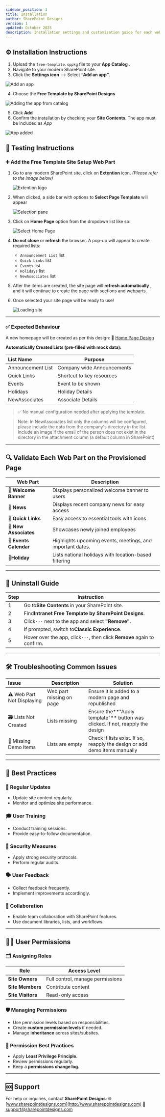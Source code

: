 ```yaml
---
sidebar_position: 3
title: Installation
author: SharePoint Designs
version: 1
updated: October 2025
description: Installation settings and customization guide for each web part.
---
```


## ⚙️ Installation Instructions

1. Upload the `free-template.sppkg` file to your **App Catalog** .
2. Navigate to your modern SharePoint site.
3. Click the **Settings icon** --> Select **“Add an app”**.

![Add an app](./assets/Addapp.png)

4. Choose the **Free Template by SharePoint Designs**

![Adding the app from catalog](./assets/Addapp2.jpg)

5. Click **Add**
6. Confirm the installation by checking your **Site Contents**. The app must be included as _App_

![App added](./assets/Appadded.png)

## 🧪 Testing Instructions

### ➕ Add the Free Template Site Setup Web Part

1. Go to any modern SharePoint site, click on **Extention** icon. _(Please refer to the image below)_

   ![Extention logo](./assets/extentionlogo.png)

2. When clicked, a side bar with options to **Select Page Template** will appear

   ![Selection pane](./assets/ExtS1.jpg)

3. Click on **Home Page** option from the dropdown list like so:

   ![Select Home Page](./assets/ExtS2.png)

4. **Do not close** or **refresh** the browser. A pop-up will appear to create required lists:

   - `Announcement List` list
   - `Quick Links` list
   - `Events` list
   - `Holidays` list
   - `NewAssociates` list

5. After the items are created, the site page will **refresh automatically** , and it will continue to create the page with sections and webparts.
6. Once selected your site page will be ready to use!

   ![Loading site](./assets/ExtS3.jpg)

---

### ✅ Expected Behaviour

A new homepage will be created as per this design:
🔗 [Home Page Design](https://www.sharepointdesigns.com/diy-intranet-designs)

**Automatically Created Lists (pre-filled with mock data):**

| List Name         | Purpose                    |
| :---------------- | -------------------------- |
| Announcement List | Company wide Announcements |
| Quick Links       | Shortcut to key resources  |
| Events            | Event to be shown          |
| Holidays          | Holiday Details            |
| NewAssociates     | Associate Details          |

> ✅ No manual configuration needed after applying the template.

> Note: In NewAssociates list only the columns will be configured, please include the data from the company's directory in the list. Include an image if the email of the person does not exist in the directory in the attachment column (a default column in SharePoint)

---

## 🔍 Validate Each Web Part on the Provisioned Page

| Web Part               | Description                                                |
| ---------------------- | ---------------------------------------------------------- |
| **🚩 Welcome Banner**  | Displays personalized welcome banner to users              |
| **🚨 News**            | Displays recent company news for easy access               |
| **🔗 Quick Links**     | Easy access to essential tools with icons                  |
| **👥 New Associates**  | Showcases newly joined employees                           |
| **📅 Events Calendar** | Highlights upcoming events, meetings, and important dates. |
| **🎈Holiday**          | Lists national holidays with location-based filtering      |

---

## 🧹 Uninstall Guide

| Step | Instruction                                                             |
| ---- | ----------------------------------------------------------------------- |
| 1    | Go to**Site Contents** in your SharePoint site.                         |
| 2    | Find**Intranet Free Template by SharePoint Designs**.                   |
| 3    | Click`···` next to the app and select **"Remove"**.                     |
| 4    | If prompted, switch to**Classic Experience**.                           |
| 5    | Hover over the app, click`···`, then click **Remove** again to confirm. |

---

## 🛠️ Troubleshooting Common Issues

| Issue                      | Description              | Solution                                                                      |
| :------------------------- | ------------------------ | ----------------------------------------------------------------------------- |
| ⚠️ Web Part Not Displaying | Web part missing on page | Ensure it is added to a modern page and republished                           |
| 🗃️ Lists Not Created       | Lists missing            | Ensure the**"Apply template"** button was clicked. If not, reapply the design |
| 📝 Missing Demo Items      | Lists are empty          | Check if lists exist. If so, reapply the design or add demo items manually    |

---

## 🌟 Best Practices

### 🔁 Regular Updates

- Update site content regularly.
- Monitor and optimize site performance.

### 🎓 User Training

- Conduct training sessions.
- Provide easy-to-follow documentation.

### 🔐 Security Measures

- Apply strong security protocols.
- Perform regular audits.

### 🗣️ User Feedback

- Collect feedback frequently.
- Implement improvements accordingly.

### 🤝 Collaboration

- Enable team collaboration with SharePoint features.
- Use document libraries, lists, and workflows.

---

## 🧑‍💼 User Permissions

### 🗂️ Assigning Roles

| Role              | Access Level                     |
| ----------------- | -------------------------------- |
| **Site Owners**   | Full control, manage permissions |
| **Site Members**  | Contribute content               |
| **Site Visitors** | Read-only access                 |

### 🛡️ Managing Permissions

- Use permission levels based on responsibilities.
- Create **custom permission levels** if needed.
- Manage **inheritance** across sites/subsites.

### 🧾 Permission Best Practices

- Apply **Least Privilege Principle**.
- Review permissions regularly.
- Keep a **permissions change log**.

---

## 🆘 Support

For help or inquiries, contact **SharePoint Designs**:
🌐 [www.sharepointdesigns.com](http://www.sharepointdesigns.com)
📧 support@sharepointdesigns.com
